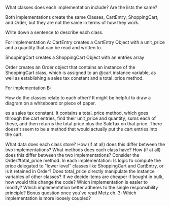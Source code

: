 
What classes does each implementation include? Are the lists the same?

Both implementations create the same Classes, CartEntry, ShoppingCart, and Order, but they are not the same in terms of how they work.

Write down a sentence to describe each class.

For implementation A:
  CartEntry creates a CartEntry Object with a unit_price and a quantity that can be read and written to.

  ShoppingCart creates a ShoppingCart Object with an entries array

  Order creates an Order object that contains an instance of the ShoppingCart class, which is assigned to an @cart instance variable, as well as establishing a sales tax constant and a total_price method.

For implementation B: 



How do the classes relate to each other? It might be helpful to draw a diagram on a whiteboard or piece of paper.

es a sales tax constant. It contains a total_price method, which goes through the cart entries, find their unit_price and quantity, sums each of these, and then returns the total price plus the SaleTax on that price. There doesn't seem to be a method that would actually put the cart entries into the cart.

What data does each class store? How (if at all) does this differ between the two implementations?
What methods does each class have? How (if at all) does this differ between the two implementations?
Consider the Order#total_price method. In each implementation:
Is logic to compute the price delegated to "lower level" classes like ShoppingCart and CartEntry, or is it retained in Order?
Does total_price directly manipulate the instance variables of other classes?
If we decide items are cheaper if bought in bulk, how would this change the code? Which implementation is easier to modify?
Which implementation better adheres to the single responsibility principle?
Bonus question once you've read Metz ch. 3: Which implementation is more loosely coupled?
